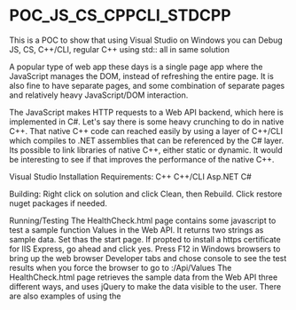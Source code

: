 # POC_JS_CS_CPPCLI_STDCPP
This is a POC to show that using Visual Studio on Windows you can Debug JS, CS, C++/CLI, regular C++ using std:: all in same solution

A popular type of web app these days is a single page app where the JavaScript manages the DOM, instead of refreshing the entire page.
It is also fine to have separate pages, and some combination of separate pages and relatively heavy JavaScript/DOM interaction.

The JavaScript makes HTTP requests to a Web API backend, which here is implemented in C#.  Let's say there is some heavy crunching to do in native C++.  That native C++ code can reached easily by using a layer of C++/CLI which compiles to .NET assemblies that can be referenced by the C# layer.  Its possible to link libraries of native C++, either static or dynamic.  It would be interesting to see if that improves the performance of the native C++.

Visual Studio Installation Requirements:
C++
C++/CLI
Asp.NET
C#

Building:
Right click on solution and click Clean, then Rebuild.  Click restore nuget packages if needed.

Running/Testing
The HealthCheck.html page contains some javascript to test a sample function Values in the Web API. It returns two strings as sample data. Set thas the start page.
If propted to install a https certificate for IIS Express, go ahead and click yes.
Press F12 in Windows browsers to bring up the web browser Developer tabs and chose console to see the test results when you force the browser to go to <localhost>:<port>/Api/Values
The HealthCheck.html page retrieves the sample data from the Web API three different ways, and uses jQuery to make the data visible to the user.  There are also examples of using the <style> tag to define styles.
Set a breakpoint anywhere. If you have only made changes to javascript then hit Ctrl-S to save them and simply refresh the browser page.  No need to rerun the solution.

I wrote it in Visual Studio 2019 so it is using the 142 build toolset, so if you have Visual Studio 2017 you will probably need to change the project properties of CppLayer.  First make sure All Configurations is selected instead of only Debug or only Release.  Then for General Configuration Properties check Platform Toolset.  If it says not installed then use the drop down to select 141 Toolset or one that you actually have installed.  Likewise with the Windows SDK Version.  Choose the most recent Windows SDK version you have or some version close to 10.


It should be possible to set breakpoints in all of the languages javascript, C#, C++/CLI, regular C++
